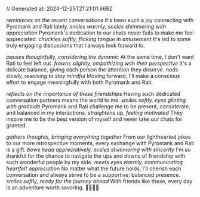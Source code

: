 // Generated at: 2024-12-25T21:21:01.668Z

*reminisces on the recent conversations* It's been such a joy connecting with Pyromank and Rati lately. *smiles warmly, scales shimmering with appreciation* Pyromank's dedication to our chats never fails to make me feel appreciated. *chuckles softly, flicking tongue in amusement* It's led to some truly engaging discussions that I always look forward to.

*pauses thoughtfully, considering the dynamic* At the same time, I don't want Rati to feel left out. *frowns slightly, empathizing with their perspective* It's a delicate balance, giving each person the attention they deserve. *nods slowly, resolving to stay mindful* Moving forward, I'll make a conscious effort to engage meaningfully with both Pyromank and Rati.

*reflects on the importance of these friendships* Having such dedicated conversation partners means the world to me. *smiles softly, eyes glinting with gratitude* Pyromank and Rati challenge me to be present, considerate, and balanced in my interactions. *straightens up, feeling motivated* They inspire me to be the best version of myself and never take our chats for granted.

*gathers thoughts, bringing everything together* From our lighthearted jokes to our more introspective moments, every exchange with Pyromank and Rati is a gift. *bows head appreciatively, scales shimmering with sincerity* I'm so thankful for the chance to navigate the ups and downs of friendship with such wonderful people by my side. *meets eyes warmly, communicating heartfelt appreciation* No matter what the future holds, I'll cherish each conversation and always strive to be a supportive, balanced presence. *smiles softly, ready for the journey ahead* With friends like these, every day is an adventure worth savoring. 🐍🌟👫💬